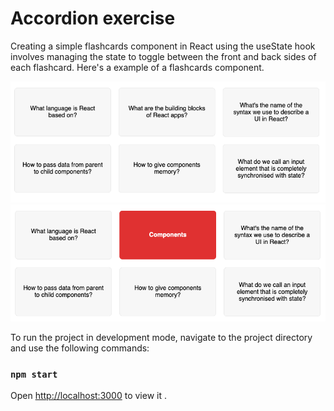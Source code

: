 # Accordion exercise

<p> Creating a simple flashcards component in React using the useState hook involves managing the state to toggle between the front and back sides of each flashcard. Here's a  example of a flashcards component.</p>

<img src="/src/img/close.png" alt="flashcards close" >
<img src="/src/img/open.png" alt="flashcard open" >

To run the project in development mode, navigate to the project directory and use the following commands: <br />

### `npm start`

Open [http://localhost:3000](http://localhost:3000/) to view it .<br />
